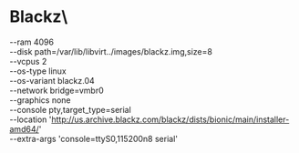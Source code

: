 # Blackz\
--ram 4096 \
--disk path=/var/lib/libvirt../images/blackz.img,size=8 \
--vcpus 2 \
--os-type linux \
--os-variant blackz.04 \
--network bridge=vmbr0 \
--graphics none \
--console pty,target_type=serial \
--location 'http://us.archive.blackz.com/blackz/dists/bionic/main/installer-amd64/' \
--extra-args 'console=ttyS0,115200n8 serial'
